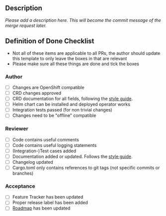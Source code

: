 ## Description

*Please add a description here. This will become the commit message of the merge request later.*

## Definition of Done Checklist

- Not all of these items are applicable to all PRs, the author should update this template to only leave the boxes in that are relevant
- Please make sure all these things are done and tick the boxes

### Author

- [ ] Changes are OpenShift compatible
- [ ] CRD changes approved
- [ ] CRD documentation for all fields, following the [style guide](https://docs.stackable.tech/home/nightly/contributor/docs/style-guide).
- [ ] Helm chart can be installed and deployed operator works
- [ ] Integration tests passed (for non trivial changes)
- [ ] Changes need to be "offline" compatible

### Reviewer

- [ ] Code contains useful comments
- [ ] Code contains useful logging statements
- [ ] (Integration-)Test cases added
- [ ] Documentation added or updated. Follows the [style guide](https://docs.stackable.tech/home/nightly/contributor/docs/style-guide).
- [ ] Changelog updated
- [ ] Cargo.toml only contains references to git tags (not specific commits or branches)

### Acceptance

- [ ] Feature Tracker has been updated
- [ ] Proper release label has been added
- [ ] [Roadmap](https://github.com/orgs/stackabletech/projects/25/views/1) has been updated
